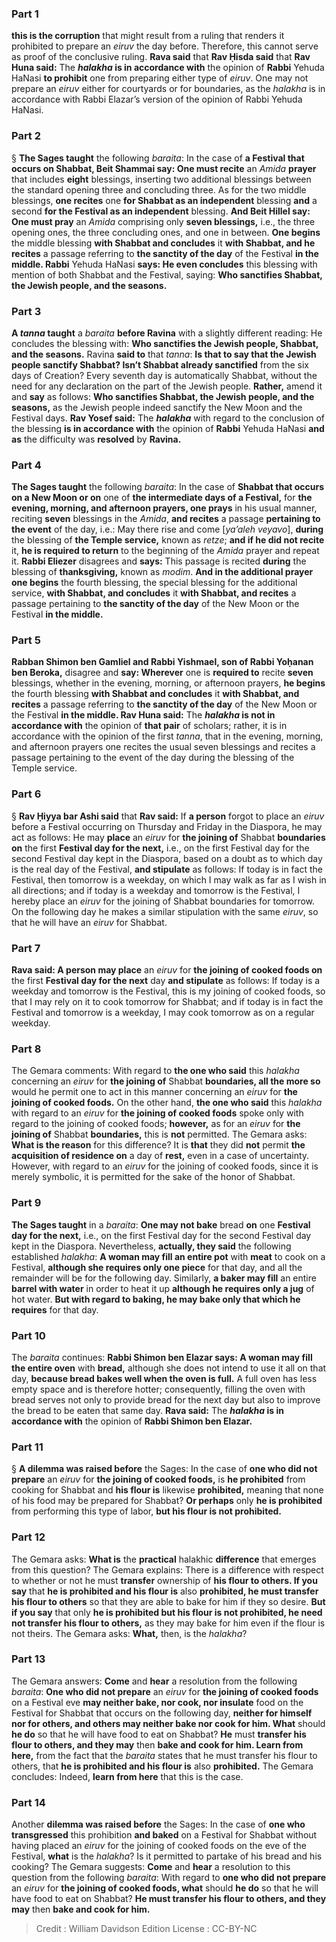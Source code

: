 
### Part 1
<b>this is the corruption</b> that might result from a ruling that renders it prohibited to prepare an <i>eiruv</i> the day before. Therefore, this cannot serve as proof of the conclusive ruling. <b>Rava said</b> that <b>Rav Ḥisda said</b> that <b>Rav Huna said:</b> The <b><i>halakha</i> is in accordance with</b> the opinion of <b>Rabbi</b> Yehuda HaNasi <b>to prohibit</b> one from preparing either type of <i>eiruv</i>. One may not prepare an <i>eiruv</i> either for courtyards or for boundaries, as the <i>halakha</i> is in accordance with Rabbi Elazar’s version of the opinion of Rabbi Yehuda HaNasi.

### Part 2
§ <b>The Sages taught</b> the following <i>baraita</i>: In the case of <b>a Festival that occurs on Shabbat, Beit Shammai say: One must recite</b> an <i>Amida</i> <b>prayer</b> that includes <b>eight</b> blessings, inserting two additional blessings between the standard opening three and concluding three. As for the two middle blessings, <b>one recites</b> one <b>for Shabbat as an independent</b> blessing <b>and</b> a second <b>for the Festival as an independent</b> blessing. <b>And Beit Hillel say: One must pray</b> an <i>Amida</i> comprising only <b>seven blessings,</b> i.e., the three opening ones, the three concluding ones, and one in between. <b>One begins</b> the middle blessing <b>with Shabbat and concludes</b> it <b>with Shabbat, and he recites</b> a passage referring to <b>the sanctity of the day</b> of the Festival <b>in the middle. Rabbi</b> Yehuda HaNasi <b>says: He even concludes</b> this blessing with mention of both Shabbat and the Festival, saying: <b>Who sanctifies Shabbat, the Jewish people, and the seasons.</b>

### Part 3
<b>A <i>tanna</i> taught</b> a <i>baraita</i> <b>before Ravina</b> with a slightly different reading: He concludes the blessing with: <b>Who sanctifies the Jewish people, Shabbat, and the seasons.</b> Ravina <b>said to</b> that <i>tanna</i>: <b>Is that to say that the Jewish people sanctify Shabbat? Isn’t Shabbat already sanctified</b> from the six days of Creation? Every seventh day is automatically Shabbat, without the need for any declaration on the part of the Jewish people. <b>Rather,</b> amend it and <b>say</b> as follows: <b>Who sanctifies Shabbat, the Jewish people, and the seasons,</b> as the Jewish people indeed sanctify the New Moon and the Festival days. <b>Rav Yosef said:</b> The <b><i>halakha</i></b> with regard to the conclusion of the blessing <b>is in accordance with</b> the opinion of <b>Rabbi</b> Yehuda HaNasi <b>and as</b> the difficulty was <b>resolved</b> by <b>Ravina.</b>

### Part 4
<b>The Sages taught</b> the following <i>baraita</i>: In the case of <b>Shabbat that occurs on a New Moon or on</b> one of <b>the intermediate days of a Festival,</b> for <b>the evening, morning, and afternoon prayers, one prays</b> in his usual manner, reciting <b>seven</b> blessings in the <i>Amida</i>, <b>and recites</b> a passage <b>pertaining to the event</b> of the day, i.e.: May there rise and come [<i>ya’aleh veyavo</i>], <b>during</b> the blessing of <b>the Temple service,</b> known as <i>retze</i>; <b>and if he did not recite</b> it, <b>he is required to return</b> to the beginning of the <i>Amida</i> prayer and repeat it. <b>Rabbi Eliezer</b> disagrees and <b>says:</b> This passage is recited <b>during</b> the blessing of <b>thanksgiving,</b> known as <i>modim</i>. <b>And in the additional prayer one begins</b> the fourth blessing, the special blessing for the additional service, <b>with Shabbat, and concludes</b> it <b>with Shabbat, and recites</b> a passage pertaining to <b>the sanctity of the day</b> of the New Moon or the Festival <b>in the middle.</b>

### Part 5
<b>Rabban Shimon ben Gamliel and Rabbi Yishmael, son of Rabbi Yoḥanan ben Beroka,</b> disagree and <b>say: Wherever</b> one is <b>required to</b> recite <b>seven</b> blessings, whether in the evening, morning, or afternoon prayers, <b>he begins</b> the fourth blessing <b>with Shabbat and concludes</b> it <b>with Shabbat, and recites</b> a passage referring to <b>the sanctity of the day</b> of the New Moon or the Festival <b>in the middle. Rav Huna said:</b> The <b><i>halakha</i> is not in accordance with</b> the opinion of <b>that pair</b> of scholars; rather, it is in accordance with the opinion of the first <i>tanna</i>, that in the evening, morning, and afternoon prayers one recites the usual seven blessings and recites a passage pertaining to the event of the day during the blessing of the Temple service.

### Part 6
§ <b>Rav Ḥiyya bar Ashi said</b> that <b>Rav said:</b> If <b>a person</b> forgot to place an <i>eiruv</i> before a Festival occurring on Thursday and Friday in the Diaspora, he may act as follows: He may <b>place</b> an <i>eiruv</i> for <b>the joining of</b> Shabbat <b>boundaries on</b> the first <b>Festival day for the next,</b> i.e., on the first Festival day for the second Festival day kept in the Diaspora, based on a doubt as to which day is the real day of the Festival, <b>and stipulate</b> as follows: If today is in fact the Festival, then tomorrow is a weekday, on which I may walk as far as I wish in all directions; and if today is a weekday and tomorrow is the Festival, I hereby place an <i>eiruv</i> for the joining of Shabbat boundaries for tomorrow. On the following day he makes a similar stipulation with the same <i>eiruv</i>, so that he will have an <i>eiruv</i> for Shabbat.

### Part 7
<b>Rava said: A person may place</b> an <i>eiruv</i> for <b>the joining of cooked foods on</b> the first <b>Festival day for the next</b> day <b>and stipulate</b> as follows: If today is a weekday and tomorrow is the Festival, this is my joining of cooked foods, so that I may rely on it to cook tomorrow for Shabbat; and if today is in fact the Festival and tomorrow is a weekday, I may cook tomorrow as on a regular weekday.

### Part 8
The Gemara comments: With regard to <b>the one who said</b> this <i>halakha</i> concerning an <i>eiruv</i> for <b>the joining of</b> Shabbat <b>boundaries, all the more so</b> would he permit one to act in this manner concerning an <i>eiruv</i> for <b>the joining of cooked foods.</b> On the other hand, <b>the one who said</b> this <i>halakha</i> with regard to an <i>eiruv</i> for <b>the joining of cooked foods</b> spoke only with regard to the joining of cooked foods; <b>however,</b> as for an <i>eiruv</i> for <b>the joining of</b> Shabbat <b>boundaries,</b> this is <b>not</b> permitted. The Gemara asks: <b>What is the reason</b> for this difference? It is <b>that</b> they did <b>not</b> permit <b>the acquisition of residence on</b> a day of <b>rest,</b> even in a case of uncertainty. However, with regard to an <i>eiruv</i> for the joining of cooked foods, since it is merely symbolic, it is permitted for the sake of the honor of Shabbat.

### Part 9
<b>The Sages taught</b> in a <i>baraita</i>: <b>One may not bake</b> bread <b>on</b> one <b>Festival day for the next,</b> i.e., on the first Festival day for the second Festival day kept in the Diaspora. Nevertheless, <b>actually, they said</b> the following established <i>halakha</i>: <b>A woman may fill an entire pot</b> with <b>meat</b> to cook on a Festival, <b>although she requires only one piece</b> for that day, and all the remainder will be for the following day. Similarly, <b>a baker may fill</b> an entire <b>barrel with water</b> in order to heat it up <b>although he requires only a jug</b> of hot water. <b>But with regard to baking, he may bake only that which he requires</b> for that day.

### Part 10
The <i>baraita</i> continues: <b>Rabbi Shimon ben Elazar says: A woman may fill the entire oven</b> with <b>bread,</b> although she does not intend to use it all on that day, <b>because bread bakes well when the oven is full.</b> A full oven has less empty space and is therefore hotter; consequently, filling the oven with bread serves not only to provide bread for the next day but also to improve the bread to be eaten that same day. <b>Rava said:</b> The <b><i>halakha</i> is in accordance with</b> the opinion of <b>Rabbi Shimon ben Elazar.</b>

### Part 11
§ <b>A dilemma was raised before</b> the Sages: In the case of <b>one who did not prepare</b> an <i>eiruv</i> for <b>the joining of cooked foods,</b> is <b>he prohibited</b> from cooking for Shabbat and <b>his flour is</b> likewise <b>prohibited,</b> meaning that none of his food may be prepared for Shabbat? <b>Or perhaps</b> only <b>he is prohibited</b> from performing this type of labor, <b>but his flour is not prohibited.</b>

### Part 12
The Gemara asks: <b>What is</b> the <b>practical</b> halakhic <b>difference</b> that emerges from this question? The Gemara explains: There is a difference with respect to whether or not he must <b>transfer</b> ownership of <b>his flour to others. If you say</b> that <b>he is prohibited and his flour is</b> also <b>prohibited, he must transfer his flour to others</b> so that they are able to bake for him if they so desire. <b>But if you say</b> that only <b>he is prohibited but his flour is not prohibited, he need not transfer his flour to others,</b> as they may bake for him even if the flour is not theirs. The Gemara asks: <b>What,</b> then, is the <i>halakha</i>?

### Part 13
The Gemara answers: <b>Come</b> and <b>hear</b> a resolution from the following <i>baraita</i>: <b>One who did not prepare</b> an <i>eiruv</i> for <b>the joining of cooked foods</b> on a Festival eve <b>may neither bake, nor cook, nor insulate</b> food on the Festival for Shabbat that occurs on the following day, <b>neither for himself nor for others, and others may neither bake nor cook for him. What</b> should <b>he do</b> so that he will have food to eat on Shabbat? <b>He</b> must <b>transfer his flour to others, and they may</b> then <b>bake and cook for him. Learn from here,</b> from the fact that the <i>baraita</i> states that he must transfer his flour to others, that <b>he is prohibited and his flour is</b> also <b>prohibited.</b> The Gemara concludes: Indeed, <b>learn from here</b> that this is the case.

### Part 14
Another <b>dilemma was raised before</b> the Sages: In the case of <b>one who transgressed</b> this prohibition <b>and baked</b> on a Festival for Shabbat without having placed an <i>eiruv</i> for the joining of cooked foods on the eve of the Festival, <b>what</b> is the <i>halakha</i>? Is it permitted to partake of his bread and his cooking? The Gemara suggests: <b>Come</b> and <b>hear</b> a resolution to this question from the following <i>baraita</i>: With regard to <b>one who did not prepare</b> an <i>eiruv</i> for <b>the joining of cooked foods, what</b> should <b>he do</b> so that he will have food to eat on Shabbat? <b>He must transfer his flour to others, and they may</b> then <b>bake and cook for him.</b>

>Credit : William Davidson Edition
>License : CC-BY-NC